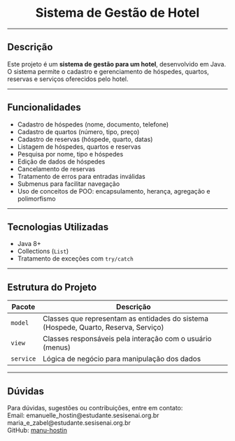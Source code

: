 <h1 style="text-align: center;">Sistema de Gestão de Hotel</h1>

---

## Descrição

Este projeto é um **sistema de gestão para um hotel**, desenvolvido em Java. O sistema permite o cadastro e gerenciamento de hóspedes, quartos, reservas e serviços oferecidos pelo hotel.

---

## Funcionalidades

- Cadastro de hóspedes (nome, documento, telefone)
- Cadastro de quartos (número, tipo, preço)
- Cadastro de reservas (hóspede, quarto, datas)
- Listagem de hóspedes, quartos e reservas
- Pesquisa por nome, tipo e hóspedes
- Edição de dados de hóspedes
- Cancelamento de reservas
- Tratamento de erros para entradas inválidas
- Submenus para facilitar navegação
- Uso de conceitos de POO: encapsulamento, herança, agregação e polimorfismo

---

## Tecnologias Utilizadas

- Java 8+
- Collections (`List`)
- Tratamento de exceções com `try/catch`

---

## Estrutura do Projeto

| Pacote    | Descrição                                                            |
|-----------|----------------------------------------------------------------------|
| `model`   | Classes que representam as entidades do sistema (Hospede, Quarto, Reserva, Serviço) |
| `view`    | Classes responsáveis pela interação com o usuário (menus)            |
| `service` | Lógica de negócio para manipulação dos dados                         |

---

## Dúvidas 
<p class="contact">
Para dúvidas, sugestões ou contribuições, entre em contato:<br>
Email: emanuelle_hostin@estudante.sesisenai.org.br
<br>
maria_e_zabel@estudante.sesisenai.org.br
<br>
GitHub: <a href="https://github.com/manu-hostin">manu-hostin</a>
</p>


